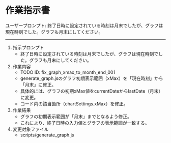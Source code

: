 # 作業指示書
ユーザープロンプト: 終了日時に設定されている時刻は月末でしたが、グラフは現在時刻でした。グラフも月末にしてください。

---

1. 指示プロンプト
   - 終了日時に設定されている時刻は月末でしたが、グラフは現在時刻でした。グラフも月末にしてください。
2. 作業内容
   - TODO ID: fix_graph_xmax_to_month_end_001
   - generate_graph.jsのグラフ初期表示範囲（xMax）を「現在時刻」から「月末」に修正。
   - 具体的には、グラフの初期xMax値をcurrentDateからlastDate（月末）に変更。
   - コード内の該当箇所（chartSettings.xMax）を修正。
3. 作業結果
   - グラフの初期表示範囲が「月末」までとなるよう修正。
   - これにより、終了日時の入力値とグラフの表示範囲が一致する。
4. 変更対象ファイル
   - scripts/generate_graph.js
